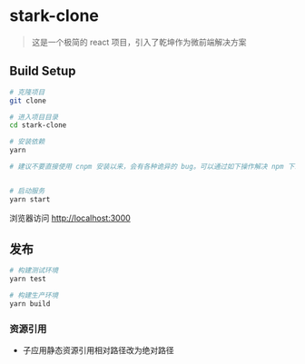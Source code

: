 # stark-clone
> 这是一个极简的 react 项目，引入了乾坤作为微前端解决方案

## Build Setup
```bash
# 克隆项目
git clone 

# 进入项目目录
cd stark-clone

# 安装依赖
yarn

# 建议不要直接使用 cnpm 安装以来，会有各种诡异的 bug。可以通过如下操作解决 npm 下载速度慢的问题


# 启动服务
yarn start
```
浏览器访问 [http://localhost:3000](http://localhost:3000)

## 发布

```bash
# 构建测试环境
yarn test

# 构建生产环境
yarn build
```


### 资源引用
  - 子应用静态资源引用相对路径改为绝对路径